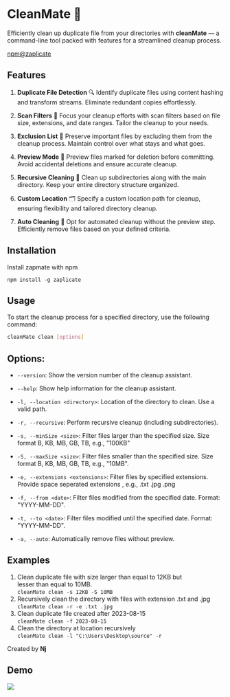 # **CleanMate** 🧹

Efficiently clean up duplicate file from your directories with **cleanMate** — a command-line tool packed with features for a streamlined cleanup process.

[npm@zaplicate](https://www.npmjs.com/package/zaplicate)


## **Features**

1. **Duplicate File Detection** 🔍
   Identify duplicate files using content hashing and transform streams. Eliminate redundant copies effortlessly.

2. **Scan Filters** 📁
   Focus your cleanup efforts with scan filters based on file size, extensions, and date ranges. Tailor the cleanup to your needs.

3. **Exclusion List** 🚫
   Preserve important files by excluding them from the cleanup process. Maintain control over what stays and what goes.

4. **Preview Mode** 👀
   Preview files marked for deletion before committing. Avoid accidental deletions and ensure accurate cleanup.

5. **Recursive Cleaning** 🔄
   Clean up subdirectories along with the main directory. Keep your entire directory structure organized.

6. **Custom Location** 🗂️
   Specify a custom location path for cleanup, ensuring flexibility and tailored directory cleanup.

7. **Auto Cleaning** 🤖
   Opt for automated cleanup without the preview step. Efficiently remove files based on your defined criteria.


  




## **Installation**

Install zapmate with npm

```
npm install -g zaplicate
```
  

## **Usage**

To start the cleanup process for a specified directory, use the following command:

```bash
cleanMate clean [options]
```
## **Options:**

- `--version`:
  Show the version number of the cleanup assistant.

- `--help`:
  Show help information for the cleanup assistant.

- `-l, --location <directory>`:
  Location of the directory to clean. Use a valid path.

- `-r, --recursive`:
  Perform recursive cleanup (including subdirectories).

- `-s, --minSize <size>`:
  Filter files larger than the specified size. Size format B, KB, MB, GB, TB, e.g., "100KB"

- `-S, --maxSize <size>`:
  Filter files smaller than the specified size. Size format B, KB, MB, GB, TB, e.g., "10MB".

- `-e, --extensions <extensions>`:
  Filter files by specified extensions. Provide space seperated extensions , e.g., .txt .jpg .png

- `-f, --from <date>`:
  Filter files modified from the specified date. Format: "YYYY-MM-DD".

- `-t, --to <date>`:
  Filter files modified until the specified date. Format: "YYYY-MM-DD".

- `-a, --auto`:
  Automatically remove files without preview.


## **Examples**

1. Clean duplicate file with size larger than equal to 12KB but     
      lesser than equal to 10MB.  
   ``cleanMate clean -s 12KB -S 10MB``
2. Recursively clean the directory with files with extension .txt and .jpg  
   ``cleanMate clean -r -e .txt .jpg``
1. Clean duplicate file created after 2023-08-15  
   ``cleanMate clean -f 2023-08-15``
1. Clean the directory at location recursively  
   ``cleanMate clean -l "C:\Users\Desktop\source" -r ``

  
Created by **Nj** 
## Demo
![](https://github.com/NitinJuyal1610/cleanMate/blob/main/assets/demo.gif?raw=true)
